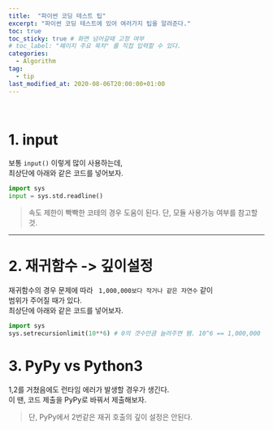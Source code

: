 ```yaml
---
title:  "파이썬 코딩 테스트 팁"
excerpt: "파이썬 코딩 테스트에 있어 여러가지 팁을 알려준다."
toc: true
toc_sticky: true # 화면 넘어갈때 고정 여부
# toc_label: "페이지 주요 목차" 를 직접 입력할 수 있다.
categories:
  - Algorithm
tag:
  - tip
last_modified_at: 2020-08-06T20:00:00+01:00
---
```


<br>

# 1. input

보통 `input()` 이렇게 많이 사용하는데, <br>
최상단에 아래와 같은 코드를 넣어보자.

```python
import sys
input = sys.std.readline()
```

> 속도 제한이 빡빡한 코테의 경우 도움이 된다.
> 단, 모듈 사용가능 여부를 참고할 것.

---

# 2. 재귀함수 -> 깊이설정

재귀함수의 경우 문제에 따라 ` 1,000,000보다 작거나 같은 자연수` 같이 <br>
범위가 주어질 때가 있다.<br>
최상단에 아래와 같은 코드를 넣어보자.

```python
import sys 
sys.setrecursionlimit(10**6) # 0의 갯수만큼 늘려주면 됌. 10^6 == 1,000,000
```

# 3. PyPy vs Python3

1,2를 거쳤음에도 런타임 에러가 발생할 경우가 생긴다.<br>
이 땐, 코드 제출을 PyPy로 바꿔서 제출해보자.
> 단, PyPy에서 2번같은 재귀 호출의 깊이 설정은 안된다.

